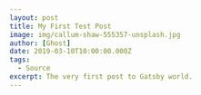 ```yaml
---
layout: post
title: My First Test Post
image: img/callum-shaw-555357-unsplash.jpg
author: [Ghost]
date: 2019-03-10T10:00:00.000Z
tags:
  - Source
excerpt: The very first post to Gatsby world.
---
```

